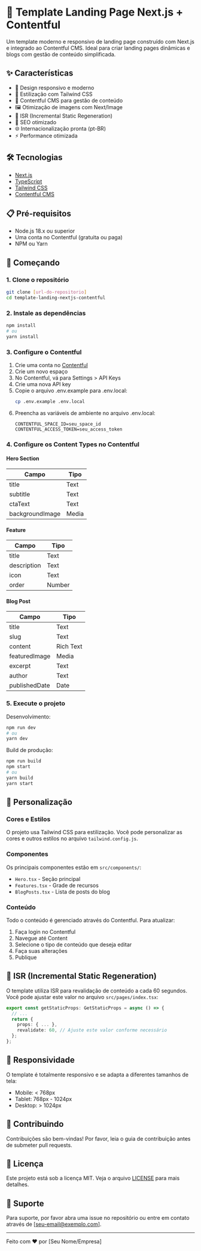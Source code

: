# 🚀 Template Landing Page Next.js + Contentful

Um template moderno e responsivo de landing page construído com Next.js e integrado ao Contentful CMS. Ideal para criar landing pages dinâmicas e blogs com gestão de conteúdo simplificada.

## ✨ Características

- 📱 Design responsivo e moderno
- 🎨 Estilização com Tailwind CSS
- 📝 Contentful CMS para gestão de conteúdo
- 🖼️ Otimização de imagens com Next/Image
- 🔄 ISR (Incremental Static Regeneration)
- 🎯 SEO otimizado
- 🌐 Internacionalização pronta (pt-BR)
- ⚡ Performance otimizada

## 🛠️ Tecnologias

- [Next.js](https://nextjs.org/)
- [TypeScript](https://www.typescriptlang.org/)
- [Tailwind CSS](https://tailwindcss.com/)
- [Contentful CMS](https://www.contentful.com/)

## 📋 Pré-requisitos

- Node.js 18.x ou superior
- Uma conta no Contentful (gratuita ou paga)
- NPM ou Yarn

## 🚀 Começando

### 1. Clone o repositório

```bash
git clone [url-do-repositorio]
cd template-landing-nextjs-contentful
```

### 2. Instale as dependências

```bash
npm install
# ou
yarn install
```

### 3. Configure o Contentful

1. Crie uma conta no [Contentful](https://www.contentful.com/)
2. Crie um novo espaço
3. No Contentful, vá para Settings > API Keys
4. Crie uma nova API key
5. Copie o arquivo .env.example para .env.local:
   ```bash
   cp .env.example .env.local
   ```
6. Preencha as variáveis de ambiente no arquivo .env.local:
   ```env
   CONTENTFUL_SPACE_ID=seu_space_id
   CONTENTFUL_ACCESS_TOKEN=seu_access_token
   ```

### 4. Configure os Content Types no Contentful

#### Hero Section
| Campo | Tipo |
|-------|------|
| title | Text |
| subtitle | Text |
| ctaText | Text |
| backgroundImage | Media |

#### Feature
| Campo | Tipo |
|-------|------|
| title | Text |
| description | Text |
| icon | Text |
| order | Number |

#### Blog Post
| Campo | Tipo |
|-------|------|
| title | Text |
| slug | Text |
| content | Rich Text |
| featuredImage | Media |
| excerpt | Text |
| author | Text |
| publishedDate | Date |

### 5. Execute o projeto

Desenvolvimento:
```bash
npm run dev
# ou
yarn dev
```

Build de produção:
```bash
npm run build
npm start
# ou
yarn build
yarn start
```

## 🎨 Personalização

### Cores e Estilos

O projeto usa Tailwind CSS para estilização. Você pode personalizar as cores e outros estilos no arquivo `tailwind.config.js`.

### Componentes

Os principais componentes estão em `src/components/`:
- `Hero.tsx` - Seção principal
- `Features.tsx` - Grade de recursos
- `BlogPosts.tsx` - Lista de posts do blog

### Conteúdo

Todo o conteúdo é gerenciado através do Contentful. Para atualizar:
1. Faça login no Contentful
2. Navegue até Content
3. Selecione o tipo de conteúdo que deseja editar
4. Faça suas alterações
5. Publique

## 🔄 ISR (Incremental Static Regeneration)

O template utiliza ISR para revalidação de conteúdo a cada 60 segundos. Você pode ajustar este valor no arquivo `src/pages/index.tsx`:

```typescript
export const getStaticProps: GetStaticProps = async () => {
  // ...
  return {
    props: { ... },
    revalidate: 60, // Ajuste este valor conforme necessário
  };
};
```

## 📱 Responsividade

O template é totalmente responsivo e se adapta a diferentes tamanhos de tela:
- Mobile: < 768px
- Tablet: 768px - 1024px
- Desktop: > 1024px

## 🤝 Contribuindo

Contribuições são bem-vindas! Por favor, leia o guia de contribuição antes de submeter pull requests.

## 📝 Licença

Este projeto está sob a licença MIT. Veja o arquivo [LICENSE](LICENSE) para mais detalhes.

## 📧 Suporte

Para suporte, por favor abra uma issue no repositório ou entre em contato através de [seu-email@exemplo.com].

---

Feito com ❤️ por [Seu Nome/Empresa]
